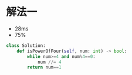# 解法一
- 28ms
- 75%

```python
class Solution:
    def isPowerOfFour(self, num: int) -> bool:
        while num>=4 and num%4==0:
            num //= 4
        return num==1
```